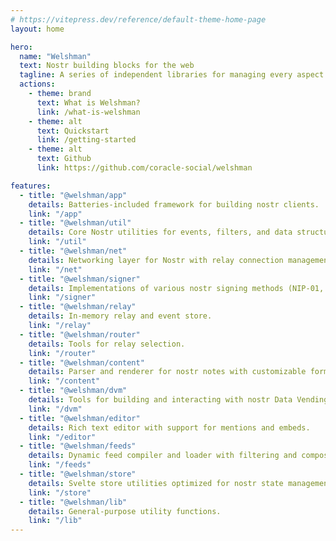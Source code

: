 ```yaml
---
# https://vitepress.dev/reference/default-theme-home-page
layout: home

hero:
  name: "Welshman"
  text: Nostr building blocks for the web
  tagline: A series of independent libraries for managing every aspect of your Nostr application.
  actions:
    - theme: brand
      text: What is Welshman?
      link: /what-is-welshman
    - theme: alt
      text: Quickstart
      link: /getting-started
    - theme: alt
      text: Github
      link: https://github.com/coracle-social/welshman

features:
  - title: "@welshman/app"
    details: Batteries-included framework for building nostr clients.
    link: "/app"
  - title: "@welshman/util"
    details: Core Nostr utilities for events, filters, and data structures.
    link: "/util"
  - title: "@welshman/net"
    details: Networking layer for Nostr with relay connection management and message status handling.
    link: "/net"
  - title: "@welshman/signer"
    details: Implementations of various nostr signing methods (NIP-01, NIP-07, NIP-46, NIP-55).
    link: "/signer"
  - title: "@welshman/relay"
    details: In-memory relay and event store.
    link: "/relay"
  - title: "@welshman/router"
    details: Tools for relay selection.
    link: "/router"
  - title: "@welshman/content"
    details: Parser and renderer for nostr notes with customizable formatting options.
    link: "/content"
  - title: "@welshman/dvm"
    details: Tools for building and interacting with nostr Data Vending Machines (DVMs)
    link: "/dvm"
  - title: "@welshman/editor"
    details: Rich text editor with support for mentions and embeds.
    link: "/editor"
  - title: "@welshman/feeds"
    details: Dynamic feed compiler and loader with filtering and composition.
    link: "/feeds"
  - title: "@welshman/store"
    details: Svelte store utilities optimized for nostr state management.
    link: "/store"
  - title: "@welshman/lib"
    details: General-purpose utility functions.
    link: "/lib"
---
```

